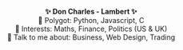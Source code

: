 
<div align="center">
	<p> 
		<strong>✨ Don Charles - Lambert ✨<br/></strong>
		🔭 Polygot: Python, Javascript, C <br/>
		🌱 Interests: Maths, Finance, Politics (US & UK) <br/>
		💬 Talk to me about: Business, Web Design, Trading  <br/>
	</p>
</div>

<!--
**DonCharlesLambert/DonCharlesLambert** is a ✨ _special_ ✨ repository because its `README.md` (this file) appears on your GitHub profile.

Here are some ideas to get you started:

- 🔭 I’m currently working on ...
- 🌱 I’m currently learning ...
- 👯 I’m looking to collaborate on ...
- 🤔 I’m looking for help with ...
- 💬 Ask me about ...
- 📫 How to reach me: ...
- 😄 Pronouns: ...
- ⚡ Fun fact: ...
-->
